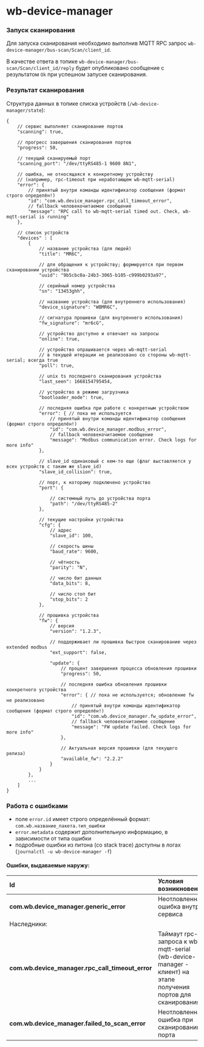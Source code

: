 # wb-device-manager

### Запуск сканирования
Для запуска сканирования необходимо выполнив MQTT RPC запрос `wb-device-manager/bus-scan/Scan/client_id`.

В качестве ответа в топике `wb-device-manager/bus-scan/Scan/client_id/reply` будет опубликовано сообщение c результатом `Ok` при успешном запуске сканирования.

### Результат сканирования

Структура данных в топике списка устройств (`/wb-device-manager/state`):

```jsonc
{
    // сервис выполняет сканирование портов
    "scanning": true,

    // прогресс завершения сканирования портов
    "progress": 50,

    // текущий сканируемый порт
    "scanning_port": "/dev/ttyRS485-1 9600 8N1",

    // ошибка, не относящаяся к конкретному устройству
    // (например, rpc-timeout при неработающем wb-mqtt-serial)
    "error": {
        // принятый внутри команды идентификатор сообщения (формат строго определён!)
        "id": "com.wb.device_manager.rpc_call_timeout_error",
        // fallback человекочитаемое сообщение
        "message": "RPC call to wb-mqtt-serial timed out. Check, wb-mqtt-serial is running"
    },

    // список устройств
    "devices" : [
        {
            // название устройства (для людей)
            "title": "MR6C",

            // для обращения к устройству; формируется при первом сканировании устройства
            "uuid": "9b5cbc0a-24b3-3065-b105-c999b0293a97",

            // серийный номер устройства
            "sn": "13453ghh",

            // название устройства (для внутреннего использования)
            "device_signature": "WBMR6C",

            // сигнатура прошивки (для внутреннего использования)
            "fw_signature": "mr6cG",

            // устройство доступно и отвечает на запросы
            "online": true,

            // устройство опрашивается через wb-mqtt-serial
            // в текущей итерации не реализовано со стороны wb-mqtt-serial; всегда true
            "poll": true,

            // unix ts последнего сканирования устройства
            "last_seen": 1668154795454,

            // устройство в режиме загрузчика
            "bootloader_mode": true,

            // последняя ошибка при работе с конкретным устройством
            "error": { // пока не используется
                // принятый внутри команды идентификатор сообщения (формат строго определён!)
                "id": "com.wb.device_manager.modbus_error",
                // fallback человекочитаемое сообщение
                "message": "Modbus communication error. Check logs for more info"
            },

            // slave_id одинаковый с кем-то еще (флаг выставляется у всех устройств с таким же slave_id)
            "slave_id_collision": true,

            // порт, к которому подключено устройство
            "port": {

                // системный путь до устройства порта
                "path": "/dev/ttyRS485-2"
            },

            // текущие настройки устройства
            "cfg": {
                // адрес
                "slave_id": 100,

                // скорость шины
                "baud_rate": 9600,

                // чётность
                "parity": "N",

                // число бит данных
                "data_bits": 8,

                // число стоп бит
                "stop_bits": 2
            },

            // прошивка устройства
            "fw": {
                // версия
                "version": "1.2.3",

                // поддерживает ли прошивка быстрое сканирование через extended modbus
                "ext_support": false,

                "update": {
                    // процент завершения процесса обновления прошивки
                    "progress": 50,

                    // последняя ошибка обновления прошивки конкретного устройства
                    "error": { // пока не используется; обновление fw не реализовано
                        // принятый внутри команды идентификатор сообщения (формат строго определён!)
                        "id": "com.wb.device_manager.fw_update_error",
                        // fallback человекочитаемое сообщение
                        "message": "FW update failed. Check logs for more info"
                    },

                    // Актуальная версия прошивки (для текущего релиза)
                    "available_fw": "2.2.2"
                }
            }
        },
        ...
    ]
}
```

### Работа с ошибками
* поле ```error.id``` имеет строго определённый формат: ```com.wb.название_пакета.тип_ошибки```
* ```error.metadata``` содержит дополнительную информацию, в зависимости от типа ошибки
* подробные ошибки из питона (со stack trace) доступны в логах (```journalctl -u wb-device-manager -f```)

#### Ошибки, выдаваемые наружу:
| Id | Условия возникновения | поле `"metadata"` |
| :- | :-------------------- | :-------------- |
| **com.wb.device_manager.generic_error** | Неотловленная ошибка внутри сервиса | `null` |
| Наследники: |
| **com.wb.device_manager.rpc_call_timeout_error** | Таймаут rpc-запроса к wb-mqtt-serial (wb-device-manager - клиент) на этапе получения портов для сканирования | `null` |
| **com.wb.device_manager.failed_to_scan_error** | Неотловленная ошибка при сканировании порта | `"failed_ports" : [failed_port1, failed_port2, ...]` |
